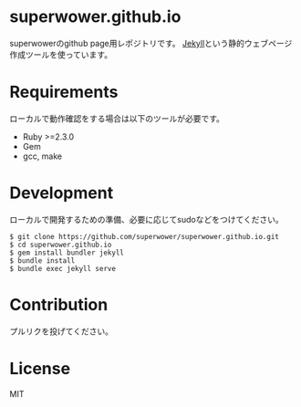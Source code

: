 # superwower.github.io
superwowerのgithub page用レポジトリです。
[Jekyll](https://jekyllrb.com/)という静的ウェブページ作成ツールを使っています。

# Requirements
ローカルで動作確認をする場合は以下のツールが必要です。
- Ruby >=2.3.0
- Gem
- gcc, make

# Development
ローカルで開発するための準備、必要に応じてsudoなどをつけてください。
```
$ git clone https://github.com/superwower/superwower.github.io.git
$ cd superwower.github.io
$ gem install bundler jekyll
$ bundle install
$ bundle exec jekyll serve
```

# Contribution
プルリクを投げてください。

# License
MIT
